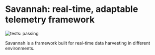 Savannah: real-time, adaptable telemetry framework
==================================================

![tests: passing](https://img.shields.io/badge/tests-passing-brightgreen.svg)

Savannah is a framework built for real-time data harvesting in different environments.
